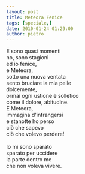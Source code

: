 ```yaml
---
layout: post
title: Meteora Fenice
tags: [speciale,]
date: 2010-01-24 01:29:00
author: pietro
---
```

E sono quasi momenti<br/>no, sono stagioni<br/>ed io fenice,<br/>e Meteora,<br/>sotto una nuova ventata<br/>sento bruciare la mia pelle<br/>dolcemente,<br/>ormai ogni ustione è solletico<br/>come il dolore, abitudine.<br/>E Meteora,<br/>immagina d'infrangersi<br/>e stanotte ho perso<br/>ciò che sapevo<br/>ciò che volevo perdere!<br/><br/>Io mi sono sparato<br/>sparato per uccidere<br/>la parte dentro me<br/>che non voleva vivere.
